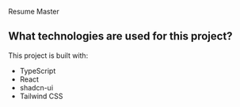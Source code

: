 Resume Master

## What technologies are used for this project?

This project is built with:
- TypeScript
- React
- shadcn-ui
- Tailwind CSS

